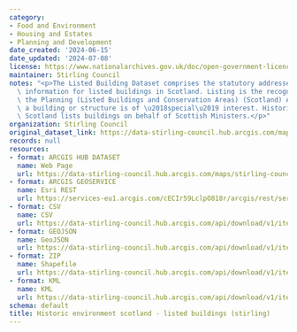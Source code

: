 ```yaml
---
category:
- Food and Environment
- Housing and Estates
- Planning and Development
date_created: '2024-06-15'
date_updated: '2024-07-08'
license: https://www.nationalarchives.gov.uk/doc/open-government-licence/version/3/
maintainer: Stirling Council
notes: "<p>The Listed Building Dataset comprises the statutory addresses and supplementary\
  \ information for listed buildings in Scotland. Listing is the recognition through\
  \ the Planning (Listed Buildings and Conservation Areas) (Scotland) Act 1997 that\
  \ a building or structure is of \u2018special\u2019 interest. Historic Environment\
  \ Scotland lists buildings on behalf of Scottish Ministers.</p>"
organization: Stirling Council
original_dataset_link: https://data-stirling-council.hub.arcgis.com/maps/stirling-council::historic-environment-scotland-listed-buildings-stirling
records: null
resources:
- format: ARCGIS HUB DATASET
  name: Web Page
  url: https://data-stirling-council.hub.arcgis.com/maps/stirling-council::historic-environment-scotland-listed-buildings-stirling
- format: ARCGIS GEOSERVICE
  name: Esri REST
  url: https://services-eu1.arcgis.com/cECIr59LclpO818r/arcgis/rest/services/historic_environment_scotland_listed_buildings_stirling/FeatureServer/0
- format: CSV
  name: CSV
  url: https://data-stirling-council.hub.arcgis.com/api/download/v1/items/0af4b48aa0cd4898b228ad4515ef4af7/csv?layers=0
- format: GEOJSON
  name: GeoJSON
  url: https://data-stirling-council.hub.arcgis.com/api/download/v1/items/0af4b48aa0cd4898b228ad4515ef4af7/geojson?layers=0
- format: ZIP
  name: Shapefile
  url: https://data-stirling-council.hub.arcgis.com/api/download/v1/items/0af4b48aa0cd4898b228ad4515ef4af7/shapefile?layers=0
- format: KML
  name: KML
  url: https://data-stirling-council.hub.arcgis.com/api/download/v1/items/0af4b48aa0cd4898b228ad4515ef4af7/kml?layers=0
schema: default
title: Historic environment scotland - listed buildings (stirling)
---
```

